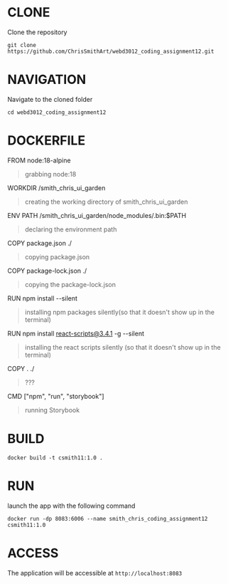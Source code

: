 
# CLONE #
Clone the repository
```
git clone https://github.com/ChrisSmithArt/webd3012_coding_assignment12.git
```
# NAVIGATION #
Navigate to the cloned folder
```
cd webd3012_coding_assignment12
```

# DOCKERFILE #
FROM node:18-alpine
> grabbing node:18

WORKDIR /smith_chris_ui_garden
> creating the working directory of smith_chris_ui_garden

ENV PATH /smith_chris_ui_garden/node_modules/.bin:$PATH
> declaring the environment path

COPY package.json ./
> copying package.json

COPY package-lock.json ./
> copying the package-lock.json

RUN npm install --silent
> installing npm packages silently(so that it doesn't show up in the terminal)

RUN npm install react-scripts@3.4.1 -g --silent
> installing the react scripts silently (so that it doesn't show up in the terminal)

COPY . ./
> ???

CMD ["npm", "run", "storybook"]
> running Storybook


# BUILD #

```
docker build -t csmith11:1.0 .
```
# RUN #

launch the app with the following command
``` 
docker run -dp 8083:6006 --name smith_chris_coding_assignment12 csmith11:1.0
```

# ACCESS #
The application will be accessible at ```http://localhost:8083```


